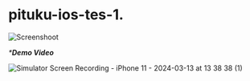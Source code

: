 # pituku-ios-tes-1.


![Screenshoot](https://github.com/Surya221299/pituku-ios-tes-1/assets/60531747/48010f68-a777-4552-8f5d-f039fca2a69b)

_***Demo Video**_

![Simulator Screen Recording - iPhone 11 - 2024-03-13 at 13 38 38 (1)](https://github.com/Surya221299/pituku-ios-tes-1/assets/60531747/a842d806-4138-435c-964c-7df1bc9640eb)

